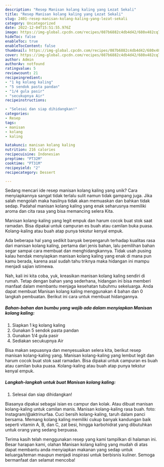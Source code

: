 ```yaml
---
description: "Resep Manisan kolang kaling yang Lezat Sekali"
title: "Resep Manisan kolang kaling yang Lezat Sekali"
slug: 2401-resep-manisan-kolang-kaling-yang-lezat-sekali
category: Uncategorized
date: 2022-12-04T15:51:55.976Z
image: https://img-global.cpcdn.com/recipes/087b6882c4db4d42/680x482cq70/manisan-kolang-kaling-foto-resep-utama.jpg
hideToc: false
enableToc: true
enableTocContent: false
thumbnail: https://img-global.cpcdn.com/recipes/087b6882c4db4d42/680x482cq70/manisan-kolang-kaling-foto-resep-utama.jpg
cover: https://img-global.cpcdn.com/recipes/087b6882c4db4d42/680x482cq70/manisan-kolang-kaling-foto-resep-utama.jpg
author: Admin
authorAv: notfound
ratingvalue: 5
reviewcount: 21
recipeingredient:
- "1 kg kolang kaling"
- "5 sendok pasta pandan"
- "1/4 gula pasir"
- "secukupnya Air"
recipeinstructions:

- "Selesai dan siap dihidangkan!"
categories:
- Resep
tags:
- manisan
- kolang
- kaling

katakunci: manisan kolang kaling 
nutrition: 216 calories
recipecuisine: Indonesian
preptime: "PT32M"
cooktime: "PT31M"
recipeyield: "2"
recipecategory: Dessert

---
```





Sedang mencari ide resep manisan kolang kaling yang unik? Cara menyiapkannya sangat tidak terlalu sulit namun tidak gampang juga. Jika salah mengolah maka hasilnya tidak akan memuaskan dan bahkan tidak sedap. Padahal manisan kolang kaling yang enak seharusnya memiliki aroma dan cita rasa yang bisa memancing selera Kita.





Manisan kolang-kaling yang legit empuk dan harum cocok buat stok saat ramadan. Bisa dipakai untuk campuran es buah atau camilan buka puasa. Kolang-kaling atau buah atap punya tekstur kenyal empuk.

Ada beberapa hal yang sedikit banyak berpengaruh terhadap kualitas rasa dari manisan kolang kaling, pertama dari jenis bahan, lalu pemilihan bahan segar sampai cara membuat dan menghidangkannya. Tidak usah pusing kalau hendak menyiapkan manisan kolang kaling yang enak di mana pun kamu berada, karena asal sudah tahu triknya maka hidangan ini mampu menjadi sajian istimewa.






Nah, kali ini kita coba, yuk, kreasikan manisan kolang kaling sendiri di rumah. Tetap dengan bahan yang sederhana, hidangan ini bisa memberi manfaat dalam membantu menjaga kesehatan tubuhmu sekeluarga. Anda dapat membuat Manisan kolang kaling menggunakan 4 bahan dan 0 langkah pembuatan. Berikut ini cara untuk membuat hidangannya.

<!--inarticleads1-->

##### Bahan-bahan dan bumbu yang wajib ada dalam menyiapkan Manisan kolang kaling:

1. Siapkan 1 kg kolang kaling
1. Gunakan 5 sendok pasta pandan
1. Gunakan 1/4 gula pasir
1. Sediakan secukupnya Air


Bisa makan sepuasnya dan menyesuaikan selera kita, berikut resep manisan kolang-kaling yang. Manisan kolang-kaling yang lembut legit dan harum cocok buat stok saat ramadan. Bisa dipakai untuk campuran es buah atau camilan buka puasa. Kolang-kaling atau buah atap punya tekstur kenyal empuk. 

<!--inarticleads2-->

##### Langkah-langkah untuk buat Manisan kolang kaling:


1. Selesai dan siap dihidangkan!

Biasanya dipakai sebagai isian es campur dan kolak. Atau dibuat manisan kolang-kaling untuk camilan manis. Manisan kolang-kaling rasa buah. foto: Instagram/@aktrinurfaa. Cuci bersih kolang-kaling, taruh dalam panci bersama. Memang kolang kaling memiliki cukup banyak kandungan baik seperti vitamin A, B, dan C, zat besi, hingga karbohidrat yang dibutuhkan untuk orang yang sedang berpuasa. 

Terima kasih telah menggunakan resep yang kami tampilkan di halaman ini. Besar harapan kami, olahan Manisan kolang kaling yang mudah di atas dapat membantu anda menyiapkan makanan yang sedap untuk keluarga/teman maupun menjadi inspirasi untuk berbisnis kuliner. Semoga bermanfaat dan selamat mencoba!
